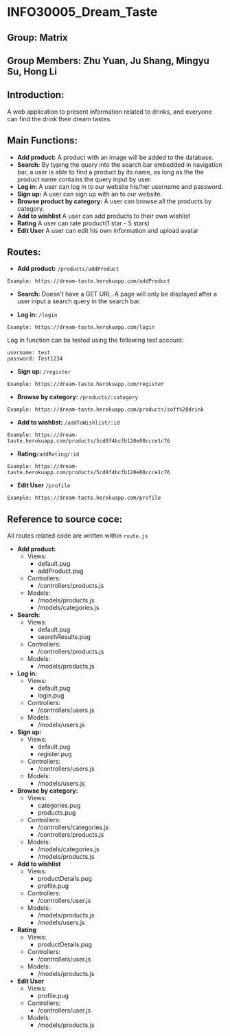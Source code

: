 # INFO30005_Dream_Taste

## Group: Matrix

## Group Members: Zhu Yuan, Ju Shang, Mingyu Su, Hong Li

## Introduction:
A web application to present information related to drinks, and everyone can find the drink their dream tastes.

## Main Functions:
- **Add product:** A product with an image will be added to the database.
- **Search:** By typing the query into the search bar embedded in navigation bar, a user is able to find a product by its name, as long as the the product name contains the query input by user.
- **Log in:** A user can log in to our website his/her username and password.
- **Sign up:** A user can sign up with an to our website.
- **Browse product by category:** A user can browse all the products by category.
- **Add to wishlist** A user can add products to their own wishlist
- **Rating** A user can rate product(1 star - 5 stars)
- **Edit User** A user can edit his own information and upload avatar
## Routes:
- **Add product:** `/products/addProduct` 
```
Example: https://dream-taste.herokuapp.com/addProduct
```

- **Search:** Doesn't have a GET URL. A page will only be displayed after a user input a search query in the search bar.

- **Log in:** `/login` 
```
Example: https://dream-taste.herokuapp.com/login
```
Log in function can be tested using the following test account:
```
username: test
password: Test1234
```

- **Sign up:** `/register`
```
Example: https://dream-taste.herokuapp.com/register
```

- **Browse by category:** `/products/:category`
```
Example: https://dream-taste.herokuapp.com/products/soft%20drink
```

- **Add to wishlist:** `/addToWishlist/:id`
```
Example: https://dream-taste.herokuapp.com/products/5cd8f4bcfb120e00ccce1c76
```

- **Rating**`/addRating/:id`
```
Example: https://dream-taste.herokuapp.com/products/5cd8f4bcfb120e00ccce1c76
```

- **Edit User** `/profile`
```
Example: https://dream-taste.herokuapp.com/profile
```
## Reference to source coce:
All routes related code are written within `route.js`
- **Add product:**
  - Views:
    - default.pug
    - addProduct.pug
  - Controllers:
    - /controllers/products.js
  - Models:
    - /models/products.js
    - /models/categories.js
- **Search:**
  - Views:
    - default.pug
    - searchResults.pug
  - Controllers:
    - /controllers/products.js
  - Models:
    - /models/products.js
- **Log in:**
  - Views:
    - default.pug
    - login.pug
  - Controllers:
    - /controllers/users.js
  - Models:
    - /models/users.js
- **Sign up:**
  - Views:
    - default.pug
    - register.pug
  - Controllers:
    - /controllers/users.js
  - Models:
    - /models/users.js
- **Browse by category:**
  - Views: 
    - categories.pug
    - products.pug
  - Controllers:
    - /controllers/categories.js
    - /controllers/products.js
  - Models:
    - /models/categories.js
    - /models/products.js
- **Add to wishlist**
  - Views:
    - productDetails.pug
    - profile.pug
  - Controllers:
    - /controllers/user.js
  - Models:
    - /models/products.js
    - /models/users.js
- **Rating**
  - Views:
    - productDetails.pug
  - Controllers:
    - /controllers/user.js
  - Models:
    - /models/products.js
- **Edit User**
  - Views:
    - profile.pug
  - Controllers:
    - /controllers/user.js
  - Models:
    - /models/products.js
